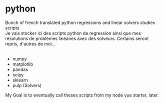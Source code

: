 # python
Bunch of french translated python regressions and linear solvers studies scripts<br>
Je vais stocker ici des scripts python de regression ainsi que mes résolutions de problèmes linéaires avec des solveurs. Certains seront repris, d'autres de moi...<br><br>

* numpy<br>
* matplotlib<br>
* pandas<br>
* scipy<br>
* sklearn<br>
* pulp (Solvers)<br>

My Goal is to eventually call theses scripts from my node vue starter, later.<br>

